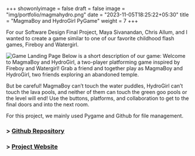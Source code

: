 +++
showonlyimage = false
draft = false
image = "img/portfolio/magmahydro.png"
date = "2023-11-05T18:25:22+05:30"
title = "MagmaBoy and HydroGirl PyGame"
weight = 7
+++

For our Software Design Final Project, Maya Sivanandan, Chris Allum, and I wanted to create a game similar to one of our favorite childhood flash games, Fireboy and Watergirl.
<!--more-->
![Game Landing Page][1]
Below is a short description of our game:
Welcome to MagmaBoy and HydroGirl, a two-player platforming game inspired by Fireboy and Watergirl! Grab a friend and together play as MagmaBoy and HydroGirl, two friends exploring an abandoned temple.

But be careful! MagmaBoy can’t touch the water puddles, HydroGirl can’t touch the lava pools, and neither of them can touch the green goo pools or the level will end! Use the buttons, platforms, and collaboration to get to the final doors and into the next room.

For this project, we mainly used Pygame and Github for file management.


### > [Github Repository](https://github.com/ctallum/MagmaBoy-and-HydroGirl-Game)  
### > [Project Website](https://chrisallum.com/MagmaBoy-and-HydroGirl-Game/)

[1]: /img/portfolio/magmahydro.png